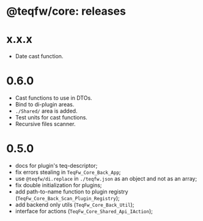 # @teqfw/core: releases

# x.x.x
* Date cast function.

# 0.6.0

* Cast functions to use in DTOs.
* Bind to di-plugin areas.
* `./Shared/` area is added.
* Test units for cast functions.
* Recursive files scanner.

# 0.5.0

* docs for plugin's teq-descriptor;
* fix errors stealing in `TeqFw_Core_Back_App`;
* use `@teqfw/di.replace` in `./teqfw.json` as an object and not as an array;
* fix double initialization for plugins;
* add path-to-name function to plugin registry (`TeqFw_Core_Back_Scan_Plugin_Registry`);
* add backend only utils (`TeqFw_Core_Back_Util`);
* interface for actions (`TeqFw_Core_Shared_Api_IAction`);
